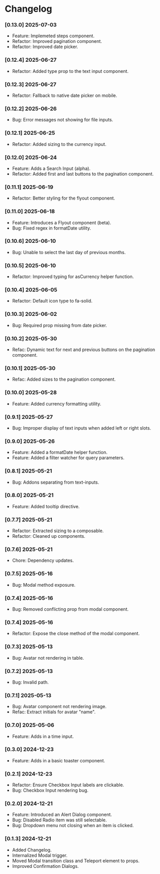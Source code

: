 # Changelog

### [0.13.0] 2025-07-03

- Feature: Implemeted steps component. 
- Refactor: Improved pagination component.
- Refactor: Improved date picker.

### [0.12.4] 2025-06-27

- Refactor: Added type prop to the text input component.

### [0.12.3] 2025-06-27

- Refactor: Fallback to native date picker on mobile.

### [0.12.2] 2025-06-26

- Bug: Error messages not showing for file inputs.

### [0.12.1] 2025-06-25

- Refactor: Added sizing to the currency input.

### [0.12.0] 2025-06-24

- Feature: Adds a Search Input (alpha).
- Refactor: Added first and last buttons to the pagination component.

### [0.11.1] 2025-06-19

- Refactor: Better styling for the flyout component.

### [0.11.0] 2025-06-18

- Feature: Introduces a Flyout component (beta).
- Bug: Fixed regex in formatDate utility.

### [0.10.6] 2025-06-10

- Bug: Unable to select the last day of previous months.

### [0.10.5] 2025-06-10

- Refactor: Improved typing for asCurrency helper function.

### [0.10.4] 2025-06-05

- Refactor: Default icon type to fa-solid.

### [0.10.3] 2025-06-02

- Bug: Required prop missing from date picker.

### [0.10.2] 2025-05-30

- Refac: Dynamic text for next and previous buttons on the pagination component.

### [0.10.1] 2025-05-30

- Refac: Added sizes to the pagination component.

### [0.10.0] 2025-05-28

- Feature: Added currency formatting utility.

### [0.9.1] 2025-05-27

- Bug: Improper display of text inputs when added left or right slots.

### [0.9.0] 2025-05-26

- Feature: Added a formatDate helper function.
- Feature: Added a filter watcher for query parameters.

### [0.8.1] 2025-05-21

- Bug: Addons separating from text-inputs.

### [0.8.0] 2025-05-21

- Feature: Added tooltip directive.

### [0.7.7] 2025-05-21

- Refactor: Extracted sizing to a composable.
- Refactor: Cleaned up components.

### [0.7.6] 2025-05-21

- Chore: Dependency updates.

### [0.7.5] 2025-05-16

- Bug: Modal method exposure.

### [0.7.4] 2025-05-16

- Bug: Removed conflicting prop from modal component.

### [0.7.4] 2025-05-16

- Refactor: Expose the close method of the modal component.

### [0.7.3] 2025-05-13

- Bug: Avatar not rendering in table.

### [0.7.2] 2025-05-13

- Bug: Invalid path.

### [0.7.1] 2025-05-13

- Bug: Avatar component not rendering image.
- Refac: Extract initials for avatar "name".

### [0.7.0] 2025-05-06

- Feature: Adds in a time input.

### [0.3.0] 2024-12-23

- Feature: Adds in a basic toaster component.

### [0.2.1] 2024-12-23

- Refactor: Ensure Checkbox Input labels are clickable.
- Bug: Checkbox Input rendering bug.

### [0.2.0] 2024-12-21

- Feature: Introduced an Alert Dialog component.
- Bug: Disabled Radio item was still selectable.
- Bug: Dropdown menu not closing when an item is clicked.

### [0.1.3] 2024-12-21

- Added Changelog.
- Internalized Modal trigger.
- Moved Modal transition class and Teleport element to props.
- Improved Confirmation Dialogs.